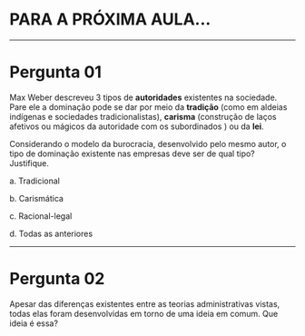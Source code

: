 # PARA A PRÓXIMA AULA...


---

# Pergunta 01

Max Weber descreveu 3 tipos de **autoridades** existentes na sociedade. Pare ele a dominação pode se dar por meio da **tradição** (como em aldeias indígenas e sociedades tradicionalistas), **carisma** (construção de laços afetivos ou mágicos da autoridade com os subordinados ) ou da **lei**.

Considerando o modelo da burocracia, desenvolvido pelo mesmo autor, o tipo de dominação existente nas empresas deve ser de qual tipo? Justifique.

a. Tradicional

b. Carismática

c. Racional-legal

d. Todas as anteriores

---

# Pergunta 02

Apesar das diferenças existentes entre as teorias administrativas vistas, todas elas foram desenvolvidas em torno de uma ideia em comum. Que ideia é essa?